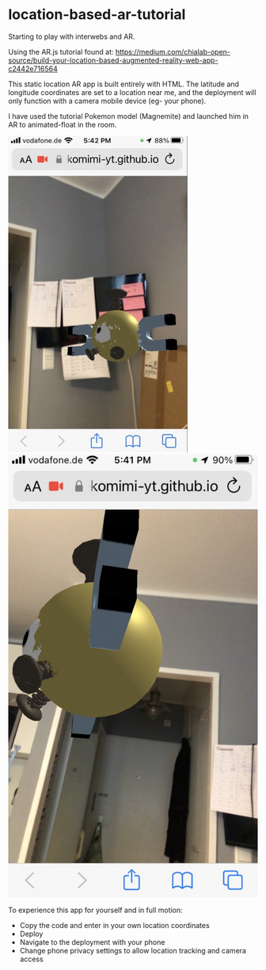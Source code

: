 # location-based-ar-tutorial
Starting to play with interwebs and AR.

Using the AR.js tutorial found at: https://medium.com/chialab-open-source/build-your-location-based-augmented-reality-web-app-c2442e716564

This static location AR app is built entirely with HTML. The latitude and longitude coordinates are set to a location near me, and the deployment will only function with a camera mobile device (eg- your phone).  

I have used the tutorial Pokemon model (Magnemite) and launched him in AR to animated-float in the room. 

![Magnemite 1](/img/magnemite1_Medium.jpg)
![Magnemite 2](/img/magnemite2.png)

To experience this app for yourself and in full motion: 
* Copy the code and enter in your own location coordinates
* Deploy 
* Navigate to the deployment with your phone
* Change phone privacy settings to allow location tracking and camera access
